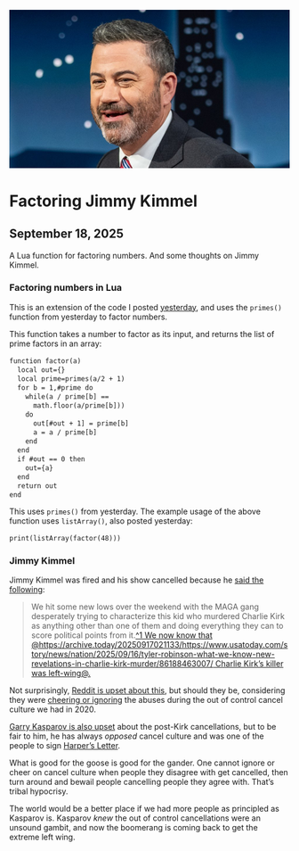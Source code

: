 ![blogpic](pics/JimmyKimmel.jpg)
# Factoring Jimmy Kimmel
## September 18, 2025

A Lua function for factoring numbers. And some thoughts on Jimmy Kimmel.

### Factoring numbers in Lua

This is an extension of the code I posted [yesterday](blog:2025-09-17),
and uses the `primes()` function from yesterday to factor numbers.

This function takes a number to factor as its input, and returns the
 list of prime factors in an array:

```
function factor(a)
  local out={}
  local prime=primes(a/2 + 1)
  for b = 1,#prime do
    while(a / prime[b] ==
      math.floor(a/prime[b]))
    do
      out[#out + 1] = prime[b]
      a = a / prime[b]
    end
  end
  if #out == 0 then
    out={a}
  end
  return out
end
```

This uses `primes()` from yesterday. The example usage of
the above function uses `listArray()`, also posted yesterday:

```
print(listArray(factor(48)))
```

### Jimmy Kimmel

Jimmy Kimmel was fired and his show cancelled because he [said the 
following](https://archive.today/20250919005352/https://www.themotte.org/post/3263/culture-war-roundup-for-the-week/367811?context=8#context):

>We hit some new lows over the weekend with the MAGA gang desperately
>trying to characterize this kid who murdered Charlie Kirk as anything
>other than one of them and doing everything they can to score political
>points from it.[^1 We now know that @https://archive.today/20250917021133/https://www.usatoday.com/story/news/nation/2025/09/16/tyler-robinson-what-we-know-new-revelations-in-charlie-kirk-murder/86188463007/ Charlie
>Kirk’s killer was left-wing@.](fn:1)

Not surprisingly, [Reddit is upset about this](https://archive.today/20250918182556/https://old.reddit.com/r/popular/?geo_filter=GLOBAL),
but should they be, considering they were [cheering or 
ignoring](https://archive.today/20200708103205/https://www.reddit.com/r/politics/comments/hn0sct/a_letter_on_justice_and_open_debate/) the abuses during the out of 
control cancel culture we had in 2020.

[Garry Kasparov is also upset](https://archive.today/20250917072847/https://www.thenextmove.org/p/state-sponsored-cancel-culture-after) about the 
post-Kirk cancellations, but to be fair to him, he has always
_opposed_ cancel culture and was one of the people to sign 
[Harper’s Letter](blog:2020-07-09).

What is good for the goose is good for the gander. One cannot ignore
or cheer on cancel culture when people they disagree with get
cancelled, then turn around and bewail people cancelling people they
agree with. That’s tribal hypocrisy.

The world would be a better place if we had more people as principled
as Kasparov is. Kasparov _knew_ the out of control cancellations
were an unsound gambit, and now the boomerang is coming back to get the
extreme left wing.

